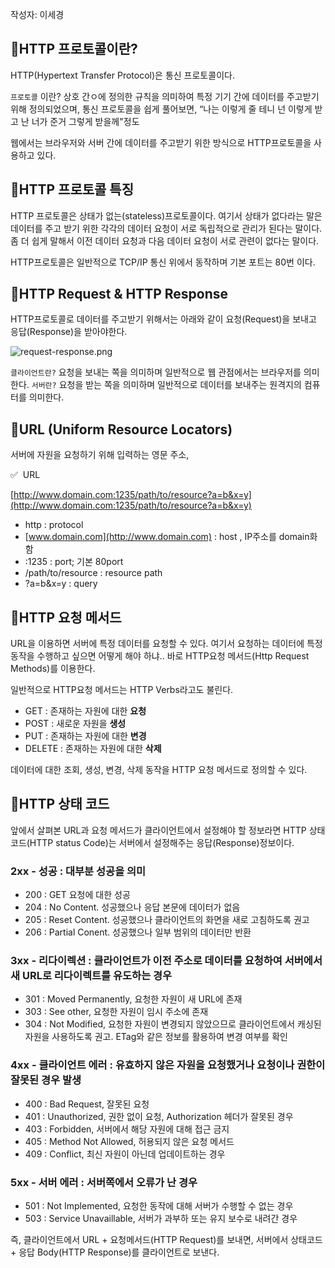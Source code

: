 작성자: 이세경

## 🎯HTTP 프로토콜이란?

HTTP(Hypertext Transfer Protocol)은 통신 프로토콜이다.

`프로토콜` 이란? 상호 간ㅇ에 정의한 규칙을 의미하여 특정 기기 간에 데이터를 주고받기 위해 정의되었으며, 통신 프로토콜을 쉽게 풀어보면, “나는 이렇게 줄 테니 넌 이렇게 받고 난 너가 준거 그렇게 받을께"정도

웹에서는 브라우저와 서버 간에 데이터를 주고받기 위한 방식으로 HTTP프로토콜을 사용하고 있다.

## 🎯HTTP 프로토콜 특징
 
HTTP 프로토콜은 상태가 없는(stateless)프로토콜이다. 여기서 상태가 없다라는 말은 데이터를 주고 받기 위한 각각의 데이터 요청이 서로 독립적으로 관리가 된다는 말이다. 좀 더 쉽게 말해서 이전 데이터 요청과 다음 데이터 요청이 서로 관련이 없다는 말이다.

HTTP프로토콜은 일반적으로 TCP/IP 통신 위에서 동작하며 기본 포트는 80번 이다.

## 🎯HTTP Request & HTTP Response

HTTP프로토콜로 데이터를 주고받기 위해서는 아래와 같이 요청(Request)을 보내고 응답(Response)을 받아야한다.

![request-response.png](https://s3-us-west-2.amazonaws.com/secure.notion-static.com/250df3aa-cb54-4a3a-9d0b-7b96ad754a4c/request-response.png)

`클라이언트란?` 요청을 보내는 쪽을 의미하며 일반적으로 웹 관점에서는 브라우저를 의미한다. 
`서버란?` 요청을 받는 쪽을 의미하며 일반적으로 데이터를 보내주는 원격지의 컴퓨터를 의미한다.

## 🎯URL (Uniform Resource Locators)

서버에 자원을 요청하기 위해 입력하는 영문 주소, 

✅  URL

[http://www.domain.com:1235/path/to/resource?a=b&x=y](http://www.domain.com:1235/path/to/resource?a=b&x=y) 

- http : protocol
- [www.domain.com](http://www.domain.com) : host , IP주소를 domain화함
- :1235 : port; 기본 80port
- /path/to/resource : resource path
- ?a=b&x=y : query

## 🎯HTTP 요청 메서드

URL을 이용하면 서버에 특정 데이터를 요청할 수 있다. 여기서 요청하는 데이터에 특정 동작을 수행하고 싶으면 어떻게 해야 하냐.. 바로 HTTP요청 메서드(Http Request Methods)를 이용한다.

일반적으로 HTTP요청 메서드는 HTTP Verbs라고도 불린다.

- GET : 존재하는 자원에 대한 **요청**
- POST : 새로운 자원을 **생성**
- PUT : 존재하는 자원에 대한 **변경**
- DELETE : 존재하는 자원에 대한 **삭제**

데이터에 대한 조회, 생성, 변경, 삭제 동작을 HTTP 요청 메서드로 정의할 수 있다. 

## 🎯HTTP 상태 코드

앞에서 살펴본 URL과 요청 메서드가 클라이언트에서 설정해야 할 정보라면 HTTP 상태 코드(HTTP status Code)는 서버에서 설정해주는 응답(Response)정보이다.

### 2xx - 성공 : 대부분 성공을 의미

- 200 : GET 요청에 대한 성공
- 204 : No Content. 성공했으나 응답 본문에 데이터가 없음
- 205 : Reset Content. 성공했으나 클라이언트의 화면을 새로 고침하도록 권고
- 206 : Partial Conent. 성공했으나 일부 범위의 데이터만 반환

### 3xx - 리다이렉션 : 클라이언트가 이전 주소로 데이터를 요청하여 서버에서 새 URL로 리다이렉트를 유도하는 경우

- 301 : Moved Permanently, 요청한 자원이 새 URL에 존재
- 303 : See other, 요청한 자원이 임시 주소에 존재
- 304 : Not Modified, 요청한 자원이 변경되지 않았으므로 클라이언트에서 캐싱된 자원을 사용하도록 권고. ETag와 같은 정보를 활용하여 변경 여부를 확인

### 4xx - 클라이언트 에러 : 유효하지 않은 자원을 요청했거나 요청이나 권한이 잘못된 경우 발생

- 400 : Bad Request, 잘못된 요청
- 401 : Unauthorized, 권한 없이 요청, Authorization 헤더가 잘못된 경우
- 403 : Forbidden, 서버에서 해당 자원에 대해 접근 금지
- 405 : Method Not Allowed, 허용되지 않은 요청 메서드
- 409 : Conflict, 최신 자원이 아닌데 업데이트하는 경우

### 5xx - 서버 에러  : 서버쪽에서 오류가 난 경우

- 501 : Not Implemented, 요청한 동작에 대해 서버가 수행할 수 없는 경우
- 503 : Service Unavaillable, 서버가 과부하 또는 유지 보수로 내려간 경우

즉, 클라이언트에서 URL + 요청메서드(HTTP Request)를 보내면, 서버에서 상태코드 + 응답 Body(HTTP Response)를 클라이언트로 보낸다.
